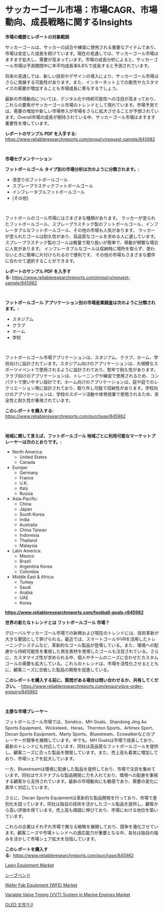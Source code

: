 <p><h1>サッカーゴール市場：市場CAGR、市場動向、成長戦略に関するInsights</h1></p><p><strong>市場の概要とレポートの対象範囲</strong></p>
<p><p>サッカーゴールは、サッカーの試合や練習に使用される重要なアイテムであり、市場は安定した成長を続けています。現在の見通しでは、サッカーゴール市場はますます拡大し、需要が高まっています。市場の成長分析によると、サッカーゴール市場は予測期間中に年平均成長率8.8%で成長すると予測されています。</p><p>将来の見通しでは、新しい技術やデザインの導入により、サッカーゴール市場はさらに発展する可能性があります。また、インターネット上での販売やカスタマイズの需要が増加することも市場成長に寄与するでしょう。</p><p>最新の市場動向については、デジタル化や持続可能性への注目が高まっており、これらの要素がサッカーゴール市場のトレンドとして現れています。市場予測では、需要の増加や新しい市場参入が市場をさらに拡大させることが予想されています。Overall市場の成長が期待されている中、サッカーゴール市場はますます重要性を増しています。</p></p>
<p><strong>レポートのサンプル PDF を入手する:</strong> <a href="https://www.reliableresearchreports.com/enquiry/request-sample/845982">https://www.reliableresearchreports.com/enquiry/request-sample/845982</a></p>
<p>&nbsp;</p>
<p><strong>市場セグメンテーション</strong></p>
<p><strong>フットボールゴール タイプ別の市場分析は次のように分類されます。:</strong></p>
<p><ul><li>漆塗りのフットボールゴール</li><li>スプレープラスチックフットボールゴール</li><li>インフレータブルフットボールゴール</li><li>[その他]</li></ul></p>
<p>&nbsp;</p>
<p><p>フットボールのゴール市場にはさまざまな種類があります。 ラッカーが塗られたフットボールゴール、スプレープラスチック製のフットボールゴール、インフレータブルなフットボールゴール、その他の市場も人気があります。 ラッカーが塗られたゴールは耐久性があり、高品質なゴールを求める人に適しています。 スプレープラスチック製のゴールは軽量で取り扱いが簡単で、移動が頻繁な場合に人気があります。 インフレータブルなゴールは収納時に場所を取らず、使わないときに簡単に片付けられるので便利です。 その他の市場もさまざまな要件に合わせて選択することができます。</p></p>
<p><strong>レポートのサンプル PDF を入手する:</strong>&nbsp;<a href="https://www.reliableresearchreports.com/enquiry/request-sample/845982">https://www.reliableresearchreports.com/enquiry/request-sample/845982</a></p>
<p>&nbsp;</p>
<p><strong> フットボールゴール アプリケーション別の市場産業調査は次のように分類されます。:</strong></p>
<p><ul><li>スタジアム</li><li>クラブ</li><li>ホーム</li><li>学校</li></ul></p>
<p>&nbsp;</p>
<p><p>フットボールゴール市場アプリケーションは、スタジアム、クラブ、ホーム、学校向けに設計されています。スタジアム向けのアプリケーションは、大規模なスポーツイベントで使用されるように設計されており、堅牢で耐久性があります。クラブ向けのアプリケーションは、トレーニングや練習で使用されるため、コンパクトで使いやすい設計です。ホーム向けのアプリケーションは、庭や庭でのレクリエーション用に設計されており、取り外し可能で収納性があります。学校向けのアプリケーションは、学校のスポーツ活動や体育授業で使用されるため、安全性と耐久性が重視されています。</p></p>
<p><strong>このレポートを購入する:</strong>&nbsp; <a href="https://www.reliableresearchreports.com/purchase/845982">https://www.reliableresearchreports.com/purchase/845982</a></p>
<p>&nbsp;</p>
<p><strong>地域に関して言えば、フットボールゴール 地域ごとに利用可能なマーケットプレーヤーは次のとおりです。:</strong></p>
<p><ul>
    <li>
        North America:
        <ul>
            <li>United States</li>
            <li>Canada</li>
        </ul>
    </li>
    <li>
        Europe:
        <ul>
            <li>Germany</li>
            <li>France</li>
            <li>U.K.</li>
            <li>Italy</li>
            <li>Russia</li>
        </ul>
    </li>
    <li>
        Asia-Pacific:
        <ul>
            <li>China</li>
            <li>Japan</li>
            <li>South Korea</li>
            <li>India</li>
            <li>Australia</li>
            <li>China Taiwan</li>
            <li>Indonesia</li>
            <li>Thailand</li>
            <li>Malaysia</li>
        </ul>
    </li>
    <li>
        Latin America:
        <ul>
            <li>Mexico</li>
            <li>Brazil</li>
            <li>Argentina Korea</li>
            <li>Colombia</li>
        </ul>
    </li>
    <li>
        Middle East & Africa:
        <ul>
            <li>Turkey</li>
            <li>Saudi</li>
            <li>Arabia</li>
            <li>UAE</li>
            <li>Korea</li>
        </ul>
    </li>
    </ul></p>
<p><strong><a href="https://www.reliableresearchreports.com/football-goals-r845982">https://www.reliableresearchreports.com/football-goals-r845982</a></strong>&nbsp;</p>
<p><strong>世界の新たなトレンドとは フットボールゴール 市場？</strong></p>
<p><p>グローバルサッカーゴール市場での新興および現在のトレンドには、技術革新が大きな要因として挙げられる。最近では、スマートゴールやVRを活用したトレーニングシステムなど、革新的なゴール製品が登場している。また、環境への配慮から持続可能性を重視した再生素材を使用したゴールも注目されている。さらに、カスタマイズ性が求められる中、個人やチームのニーズに合わせたカスタムゴールの需要も拡大している。これらのトレンドは、市場を活性化させるとともに、顧客ニーズに合致した製品の開発を促進している。</p></p>
<p><strong>このレポートを購入する前に、質問がある場合は問い合わせるか、共有してください。</strong>- <a href="https://www.reliableresearchreports.com/enquiry/pre-order-enquiry/845982">https://www.reliableresearchreports.com/enquiry/pre-order-enquiry/845982</a></p>
<p>&nbsp;</p>
<p><strong>主要な市場プレーヤー</strong></p>
<p><p>フットボールゴール市場では、Sondico、MH Goals、Shandong Jing Ao Sports Equipment、Wicksteed、Heras、Thornton Sports、Artimex Sport、Decan Sports Equipment、Marty Sports、Bluestream、Ecowalkerなどのプレーヤーが競争を展開しています。中でも、MH Goalsは市場で成長しており、最新のトレンドにも対応しています。同社は高品質なフットボールゴールを提供し、顧客ニーズに合った製品を開発しています。また、売上高も着実に増加しており、市場シェアを拡大しています。</p><p>一方、Bluestreamは環境に配慮した製品を提供しており、市場で注目を集めています。同社はサステナブルな製品開発に力を入れており、環境への配慮を重視する顧客から支持されています。最新の市場動向にも敏感であり、需要の変化に素早く対応しています。</p><p>さらに、Decan Sports Equipmentは革新的な製品開発を行っており、市場で差別化を図っています。同社は独自の技術を活かしたゴール製品を提供し、顧客から高い評価を得ています。売上高も順調に伸びており、市場における地位を築いています。</p><p>これらの企業はそれぞれ市場で異なる戦略を展開しており、競争を激化させています。顧客ニーズや市場トレンドへの適応能力が重要となる中、各社は独自の強みを活かして市場シェア拡大を目指しています。</p></p>
<p><strong>このレポートを購入する:</strong>&nbsp;&nbsp;<a href="https://www.reliableresearchreports.com/purchase/845982">https://www.reliableresearchreports.com/purchase/845982</a></p>
<p><p><a href="https://view.publitas.com/reportprime-1/lawn-equipment-market-furnishes-information-on-market-share-market-trends-and-market-growth/">Lawn Equipment Market</a></p><p><a href="https://github.com/VellaJacobi2023/Market-Research-Report-List-1/blob/main/572280045804.md">シーブベンド</a></p><p><a href="https://github.com/bobicer/Market-Research-Report-List-3/blob/main/wafer-fab-equipment-wfe-market.md">Wafer Fab Equipment (WFE) Market</a></p><p><a href="https://github.com/globismark/Market-Research-Report-List-3/blob/main/variable-valve-timing-vvt-system-in-marine-engines-market.md">Variable Valve Timing (VVT) System in Marine Engines Market</a></p><p><a href="https://medium.com/@felipegrrady654556/oled-%EC%A1%B0%EB%AA%85%EA%B8%B0%EA%B5%AC-%EC%8B%9C%EC%9E%A5%EC%9D%80-%EC%8B%9C%EC%9E%A5-%EC%A0%90%EC%9C%A0%EC%9C%A8-%ED%81%AC%EA%B8%B0-%EB%B0%8F-2031%EB%85%84%EA%B9%8C%EC%A7%80%EC%9D%98-%EC%98%88%EC%83%81-%EC%98%88%EC%B8%A1%EC%97%90-%EC%A3%BC%EB%AA%A9%ED%95%A9%EB%8B%88%EB%8B%A4-57985597da7b">OLED 조명기구</a></p></p>
